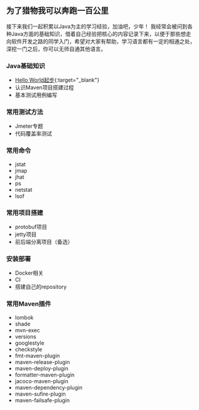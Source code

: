 ## 为了猎物我可以奔跑一百公里

接下来我们一起积累以Java为主的学习经验，加油吧，少年！
我经常会被问到各种Java方面的基础知识，借着自己经验把核心的内容记录下来，以便于那些想走向软件开发之路的同学入门，希望对大家有帮助，学习语言都有一定的相通之处，深挖一门之后，你可以无师自通其他语言。  

### Java基础知识  
- [Hello World起步](basic/helloword){:target="_blank"}  
- 认识Maven项目搭建过程
- 基本测试用例编写  

### 常用测试方法  
- Jmeter专题  
- 代码覆盖率测试  

### 常用命令  
- jstat  
- jmap  
- jhat  
- ps
- netstat  
- lsof  

### 常用项目搭建   
- protobuf项目  
- jetty项目  
- 前后端分离项目（备选） 
    
### 安装部署   
- Docker相关  
- CI  
- 搭建自己的repository  

### 常用Maven插件  
- lombok  
- shade  
- mvn-exec  
- versions  
- googlestyle  
- checkstyle  
- fmt-maven-plugin  
- maven-release-plugin  
- maven-deploy-plugin  
- formatter-maven-plugin  
- jacoco-maven-plugin  
- maven-dependency-plugin
- maven-sufire-plugin  
- maven-failsafe-plugin  

